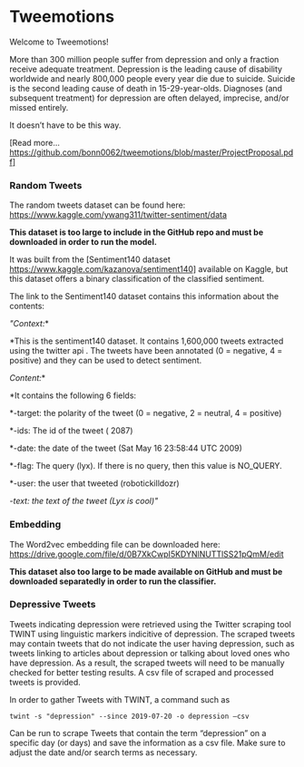 # Tweemotions

Welcome to Tweemotions! 

More than 300 million people suffer from depression and only a fraction receive adequate treatment.  Depression is the leading cause of disability worldwide and nearly 800,000 people every year die due to suicide. Suicide is the second leading cause of death in 15-29-year-olds. Diagnoses (and subsequent treatment) for depression are often delayed, imprecise, and/or missed entirely.

It doesn’t have to be this way. 

[Read more... https://github.com/bonn0062/tweemotions/blob/master/ProjectProposal.pdf]

### Random Tweets
The random tweets dataset can be found here:
https://www.kaggle.com/ywang311/twitter-sentiment/data

**This dataset is too large to include in the GitHub repo and must be downloaded in order to run the model.**

It was built from the [Sentiment140 dataset https://www.kaggle.com/kazanova/sentiment140] available on Kaggle, but this dataset offers a binary classification of the classified sentiment. 

The link to the Sentiment140 dataset contains this information about the contents:

*"Context:**

*This is the sentiment140 dataset. It contains 1,600,000 tweets extracted using the twitter api . The tweets have been annotated (0 = negative, 4 = positive) and they can be used to detect sentiment.

*Content:**

*It contains the following 6 fields:

*-target: the polarity of the tweet (0 = negative, 2 = neutral, 4 = positive)

*-ids: The id of the tweet ( 2087)

*-date: the date of the tweet (Sat May 16 23:58:44 UTC 2009)

*-flag: The query (lyx). If there is no query, then this value is NO_QUERY.

*-user: the user that tweeted (robotickilldozr)

*-text: the text of the tweet (Lyx is cool)"*

### Embedding 

The Word2vec embedding file can be downloaded here:
https://drive.google.com/file/d/0B7XkCwpI5KDYNlNUTTlSS21pQmM/edit

**This dataset also too large to be made available on GitHub and must be downloaded separatedly in order to run the classifier.**

### Depressive Tweets

Tweets indicating depression were retrieved using the Twitter scraping tool TWINT using linguistic markers indicitive of depression. The scraped tweets may contain tweets that do not indicate the user having depression, such as tweets linking to articles about depression or talking about loved ones who have depression. As a result, the scraped tweets will need to be manually checked for better testing results. A csv file of scraped and processed tweets is provided.

In order to gather Tweets with TWINT, a command such as 

`twint -s "depression" --since 2019-07-20 -o depression —csv`

Can be run to scrape Tweets that contain the term “depression” on a specific day (or days) and save the information as a csv file. Make sure to adjust the date and/or search terms as necessary.



